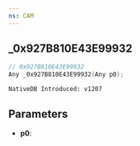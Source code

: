 ```yaml
---
ns: CAM
---
```

## _0x927B810E43E99932

```c
// 0x927B810E43E99932
Any _0x927B810E43E99932(Any p0);
```

```
NativeDB Introduced: v1207
```

## Parameters
* **p0**:
